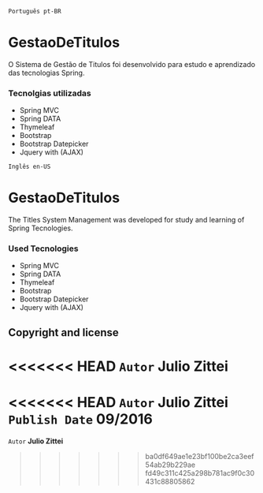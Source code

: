﻿`Português pt-BR`
# GestaoDeTitulos
O Sistema de Gestão de Titulos foi desenvolvido para estudo e aprendizado das tecnologias Spring.

### Tecnolgias utilizadas
- Spring MVC
- Spring DATA
- Thymeleaf
- Bootstrap
- Bootstrap Datepicker
- Jquery with (AJAX)

`Inglês en-US`
# GestaoDeTitulos
The Titles System Management  was developed for study and learning of Spring Tecnologies.

### Used Tecnologies
- Spring MVC
- Spring DATA
- Thymeleaf
- Bootstrap
- Bootstrap Datepicker
- Jquery with (AJAX)


## Copyright and license

<<<<<<< HEAD
`Autor` **Julio Zittei**
=======
<<<<<<< HEAD
`Autor` **Julio Zittei**
`Publish Date` **09/2016**
=======
`Autor` **Julio Zittei**
>>>>>>> ba0df649ae1e23bf100be2ca3eef54ab29b229ae
>>>>>>> fd49c311c425a298b781ac9f0c30431c88805862
